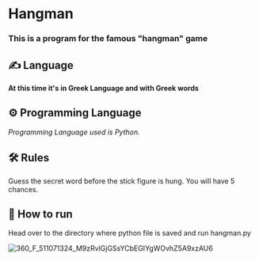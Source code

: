 # Hangman

### This is a program for the famous "hangman" game

## ✍️ Language
**At this time it's in Greek Language and with Greek words**

## ⚙️ Programming Language
*Programming Language used is Python.*

## 🛠️ Rules
Guess the secret word before the stick figure is hung. You will have 5 chances.

## 🌟 How to run

Head over to the directory where python file is saved and run hangman.py

![360_F_511071324_M9zRvlGjGSsYCbEGIYgWOvhZ5A9xzAU6](https://github.com/giannpan/hangman/assets/119360228/4142bb18-a389-496f-9a84-4c34a29e262c)

